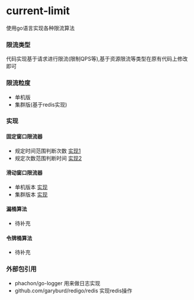 # current-limit

使用go语言实现各种限流算法

### 限流类型
代码实现基于请求进行限流(限制QPS等),基于资源限流等类型在原有代码上修改即可

### 限流粒度
- 单机版
- 集群版(基于redis实现)

### 实现
#### 固定窗口限流器 
- 规定时间范围判断次数 [实现1](./window/util/fixation1.go)
- 规定次数范围判断时间 [实现2](./window/util/fixation2.go)


#### 滑动窗口限流器
- 单机版本 [实现](./window/util/slide.go)
- 集群版本 [实现](./window/util/slide_redis.go)

#### 漏桶算法
- 待补充

#### 令牌桶算法
- 待补充

### 外部包引用
- phachon/go-logger 用来做日志实现 
- github.com/garyburd/redigo/redis 实现redis操作

